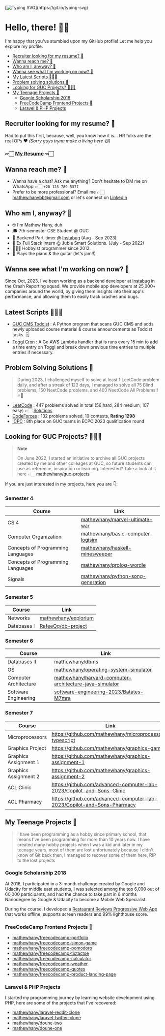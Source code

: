 [![Typing SVG](https://readme-typing-svg.demolab.com?font=Terminal&size=40&pause=1000&color=6FD300&center=true&vCenter=true&repeat=false&width=1000&height=100&lines=%24+python+-c+%22print('Hello%2C+%F0%9F%8C%8D!')%22)](https://git.io/typing-svg)

# Hello, there! 👋🏻
I'm happy that you've stumbled upon my GitHub profile! Let me help you explore my profile.

- [Recruiter looking for my resume? 📄](#recruiter-looking-for-my-resume-)
- [Wanna reach me? 💬](#wanna-reach-me-)
- [Who am I, anyway? 🙋](#who-am-i-anyway-)
- [Wanna see what I'm working on now? 🚀](#wanna-see-what-im-working-on-now-)
- [My Latest Scripts 👨🏻‍💻](#latest-scripts-)
- [Problem solving solutions 🧠](#problem-solving-solutions-)
- [Looking for GUC Projects? 👨🏻‍🎓](#looking-for-guc-projects-)
- [My Teenage Projects 🍼](#my-teenage-projects-)
  - [Google Scholarship 2018](#google-scholarship-2018)
  - [FreeCodeCamp Frontend Projects 🎨](#freecodecamp-frontend-projects-)
  - [Laravel & PHP Projects](#laravel--php-projects)

## Recruiter looking for my resume? 📄
Had to put this first, because, well, you know how it is... HR folks are the real OPs ❤️ _(Sorry guys tryna make a living here 😄)_

### 👉🏻 [My Resume](http://tiny.cc/mathew-bastawy-cv) 👈🏻 

## Wanna reach me? 💬
- Wanna have a chat? Ask me anything? Don't hesitate to DM me on WhatsApp 👉🏻 `+20 128 789 5377`
- Prefer to be more professional? Email me 👉🏻 [mathew.hanybb@gmail.com](mailto:mathew.hanybb@gmail.com) or let's connect on [LinkedIn](https://www.linkedin.com/in/mathewhany/)

## Who am I, anyway? 🙋
- 🤓 I'm Mathew Hany, duh
- 🎓 7th-semester CSE Student @ GUC 
- 🐞 Backend Part-timer @ [Instabug](https://github.com/Instabug) (Aug - Sep 2023) 
- 👔 Ex Full Stack Intern @ Jubia Smart Solutions. (July - Sep 2022) 
- 👨🏻‍💻 Hobbyist programmer since 2012.
- 🎸 Plays the piano & the guitar (let's jam!!)

## Wanna see what I'm working on now? 🚀
Since Oct, 2023, I've been working as a backend developer at [Instabug](https://github.com/Instabug) in the Crash Reporting squad. We provide mobile app developers at 25,000+ companies around the world, by giving them insights into their app's performance, and allowing them to easily track crashes and bugs.

## Latest Scripts 👨🏻‍💻
- [GUC CMS Todoist](https://github.com/mathewhany/guc-cms-todoist) : A Python program that scans GUC CMS and adds newly uploaded course material & course announcements as Todoist tasks.  🗒️ 
- [Toggl Cron](https://github.com/mathewhany/toggl-cron) : A Go AWS Lambda handler that is runs every 15 min to add a time entry on Toggl and break down previous time entries to multiple entries if necessary.

## Problem Solving Solutions 🧠
> During 2023, I challenged myself to solve at least 1 LeetCode problem daily, and after a streak of 123 days, I managed to solve all 75 Blind problems, 150 NeetCode problems, and 400 NeetCode All Problems!! 🔥🚀 
- [LeetCode](https://leetcode.com/mathewhany/) : 447 problems solved in total (56 hard, 284 medium, 107 easy) 👉🏻 [Solutions](https://github.com/mathewhany/leetcode-solutions) 
- [CodeForces](https://codeforces.com/profile/mathewhany) : 132 problems solved, 10 contests, __Rating 1298__
- [ICPC](https://icpc.global/ICPCID/NTLLQZGQG7I2) : 8th place on GUC teams in ECPC 2023 qualification round

## Looking for GUC Projects? 👨🏻‍🎓

> **Note**
> 
> On June 2022, I started an initiative to archive all GUC projects created by me and other colleages at GUC, so future students can use as reference, inspiration or learning. Interested? Take a look at it here 👉🏻 [mathewhany/guc-projects](https://github.com/mathewhany/guc-projects) 

If you are just interested in my projects, here you are 👇:

### Semester 4
| Course | Link |
| -- | -- | 
| CS 4 | [mathewhany/marvel-ultimate-war](https://github.com/mathewhany/marvel-ultimate-war) |
| Computer Organization | [mathewhany/basic-computer-logisim](https://github.com/mathewhany/basic-computer-logisim) | 
| Concepts of Programming Languages | [mathewhany/haskell-minesweeper](https://github.com/mathewhany/haskell-minesweeper) | 
| Concepts of Programming Languages | [mathewhany/prolog-wordle](https://github.com/mathewhany/prolog-wordle) | 
| Signals | [mathewhany/python-song-generation](https://github.com/mathewhany/python-song-generation) | 

### Semester 5
| Course | Link | 
| -- | -- | 
| Networks | [mathewhany/explorium](https://github.com/mathewhany/explorium) |
| Databases I | [RafeeQq/db-project](https://github.com/RafeeQq/db-project) |


### Semester 6
| Course | Link | 
| -- | -- | 
| Databases II | [mathewhany/dbms](https://github.com/mathewhany/dbms) |
| OS | [mathewhany/operating-system-simulator](https://github.com/mathewhany/operating-system-simulator) |
| Computer Architecture | [mathewhany/harvard-computer-architecture-java-simulator](https://github.com/mathewhany/harvard-computer-architecture-java-simulator) |
| Software Engineering | [software-engineering-2023/Batates-M7mra](https://github.com/software-engineering-2023/Batates-M7mra) | 

### Semester 7
| Course | Link |
| -- | -- | 
| Microprocessors | https://github.com/mathewhany/microprocessors-typescript |
| Graphics Project | https://github.com/mathewhany/graphics-game | 
| Graphics Assignment 1 | https://github.com/mathewhany/graphics-assignment-1 |
| Graphics Assignment 2 | https://github.com/mathewhany/graphics-assignment-2 |
| ACL Clinic | https://github.com/advanced-computer-lab-2023/Copilot-and-Sons-Clinic | 
| ACL Pharmacy | https://github.com/advanced-computer-lab-2023/Copilot-and-Sons-Pharmacy |
## My Teenage Projects 🍼
> I have been programming as a hobby since primary school, that means I've been programming for more than 10 years now. 
> I have created many hobby projects when I was a kid and later in my teenage years, most of them are lost unfortunately because I didn't know of Git back then, I managed to recover some of them here, RIP to the lost projects

### Google Scholarship 2018
At 2018, I participated in a 3-month challenge created by Google and Udacity for middle east students, I was selected among the top 6,000 out of 60,000 participants, and had the chance to take part in 6 months Nanodegree by Google & Udacity to become a Mobile Web Specialist.

During the course, I developed a [Restaurant Reviews Progressive Web App](https://github.com/mathewhany/mws-restaurant-reviews) that works offline, supports screen readers and 99% lighthouse score.

### FreeCodeCamp Frontend Projects 🎨 
- [mathewhany/freecodecamp-portfolio](https://github.com/mathewhany/freecodecamp-portfolio)
- [mathewhany/freecodecamp-simon-game](https://github.com/mathewhany/freecodecamp-simon-game)
- [mathewhany/freecodecamp-pomodoro](https://github.com/mathewhany/freecodecamp-pomodoro)
- [mathewhany/freecodecamp-tictactoe](https://github.com/mathewhany/freecodecamp-tictactoe)
- [mathewhany/freecodecamp-calculator](https://github.com/mathewhany/freecodecamp-calculator)
- [mathewhany/freecodecamp-weather](https://github.com/mathewhany/freecodecamp-weather)
- [mathewhany/freecodecamp-quotes](https://github.com/mathewhany/freecodecamp-quotes)
- [mathewhany/freecodecamp-product-landing-page](https://github.com/mathewhany/freecodecamp-product-landing-page)

### Laravel & PHP Projects
I started my programming journey by learning website development using PHP, here are some of the projects that I've recovered:
- [mathewhany/laravel-reddit-clone](https://github.com/mathewhany/laravel-reddit-clone)
- [mathewhany/laravel-twitter-clone](https://github.com/mathewhany/laravel-twitter-clone)
- [mathewhany/doune-two](https://github.com/mathewhany/doune-two)
- [mathewhany/doune-one](https://github.com/mathewhany/doune-one)
